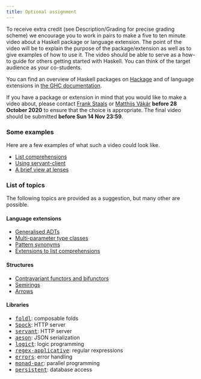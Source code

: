 ```yaml
---
title: Optional assignment
---
```


To receive extra credit (see Description/Grading for precise grading
scheme) we encourage you to work in pairs to make a five to ten minute
video about a Haskell package or language extension. The point of the
video will be to explain the purpose of the package/extension as well
as to give examples of how to use it. The video should be able to
serve as a how-to guide for others getting started with Haskell. You
can think of the target audience as your co-students.

You can find an overview of Haskell packages on <a
href="http://hackage.haskell.org/">Hackage</a> and of language
extensions in <a
href="https://downloads.haskell.org/~ghc/latest/docs/html/users_guide/lang.html">
the GHC documentation</a>.

If you have a package or extension in mind that you would like to make
a video about, please contact <a href="mailto:F.Staals@uu.nl">Frank
Staals</a> or <a href="mailto:m.i.l.vakar@uu.nl">Matthijs Vákár</a>
**before 28 October 2020** to ensure that the choice is appropriate.
The final video should be submitted **before Sun 14 Nov 23:59**.

### Some examples

Here are a few examples of what such a video could look like.

- [List comprehensions](https://www.youtube.com/watch?v=qoQsDTzBojs)
- [Using servant-client](https://www.youtube.com/watch?v=TQB2JbxNEUI)
- [A brief view at lenses](https://www.youtube.com/watch?v=7fbziKgQjnw)

### List of topics

The following topics are provided as a suggestion, but many other are possible.

#### Language extensions

* <a href="https://downloads.haskell.org/~ghc/latest/docs/html/users_guide/glasgow_exts.html#generalised-algebraic-data-types-gadts">Generalised ADTs</a>
* <a href="https://downloads.haskell.org/~ghc/latest/docs/html/users_guide/glasgow_exts.html#multi-parameter-type-classes">Multi-parameter type classes</a>
* <a href="https://downloads.haskell.org/~ghc/latest/docs/html/users_guide/glasgow_exts.html#pattern-synonyms">Pattern synonyms</a>
* <a href="https://downloads.haskell.org/~ghc/latest/docs/html/users_guide/glasgow_exts.html#parallel-list-comprehensions">Extensions to list comprehensions</a>

#### Structures

* <a href="https://www.schoolofhaskell.com/school/to-infinity-and-beyond/pick-of-the-week/profunctors">Contravariant functors and bifunctors</a>
* <a href="https://dl.acm.org/citation.cfm?id=2500613">Semirings</a>
* <a href="https://www.haskell.org/arrows/">Arrows</a>

#### Libraries

* <a href="http://hackage.haskell.org/package/foldl"><tt>foldl</tt></a>: composable folds
* <a href="https://www.spock.li/"><tt>Spock</tt></a>: HTTP server
* <a href="http://haskell-servant.readthedocs.io/en/stable/"><tt>servant</tt></a>: HTTP server
* <a href="http://hackage.haskell.org/package/aeson"><tt>aeson</tt></a>: JSON serialization
* <a href="http://hackage.haskell.org/package/logict"><tt>logict</tt></a>: logic programming
* <a href="http://hackage.haskell.org/package/regex-applicative"><tt>regex-applicative</tt></a>: regular rexpressions
* <a href="http://hackage.haskell.org/package/errors"><tt>errors</tt></a>: error handling
* <a href="http://hackage.haskell.org/package/monad-par"><tt>monad-par</tt></a>: parallel programming
* <a
  href="http://hackage.haskell.org/package/persistent"><tt>persistent</tt></a>: database access

